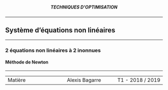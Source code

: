 <h5 style="text-align: center"> TECHNIQUES D'OPTIMISATION </h5>

------

## **Système d’équations non linéaires**

------

### 2 équations non linéaires à 2 inonnues

#### Méthode de Newton



------

<table width="90%">
<tr>
<td style="width: 30%; text-align: left; background:transparent; border:0;">Matière</td>
<td style="width: 30%; text-align: center; background:transparent; border:0;">Alexis Bagarre</td>
<td style="width: 30%; text-align: right; background:transparent; border:0;">T1 - 2018 / 2019</td>
</tr>
</table>